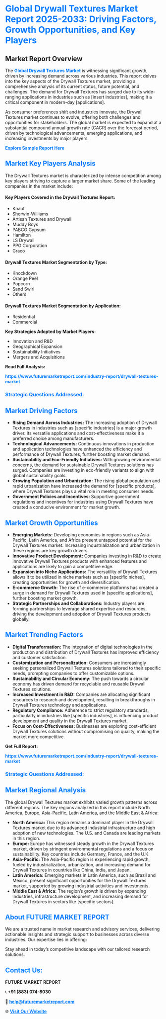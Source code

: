 <h1 style="color: #007BFF;">Global Drywall Textures Market Report 2025-2033: Driving Factors, Growth Opportunities, and Key Players</h1>

<section id="overview">
<h2>Market Report Overview</h2>
<p>The <a href="https://www.futuremarketreport.com/industry-report/drywall-textures-market" style="color: #007BFF; text-decoration: none;"><strong>Global Drywall Textures Market</strong></a> is witnessing significant growth, driven by increasing demand across various industries. This report delves into the key aspects of the Drywall Textures market, providing a comprehensive analysis of its current status, future potential, and challenges. The demand for Drywall Textures has surged due to its wide-ranging applications in industries such as [insert industries], making it a critical component in modern-day [applications].</p>
<p>As consumer preferences shift and industries innovate, the Drywall Textures market continues to evolve, offering both challenges and opportunities for stakeholders. The global market is expected to expand at a substantial compound annual growth rate (CAGR) over the forecast period, driven by technological advancements, emerging applications, and increasing investments by major players.</p>
</section>

<section id="overview">
<p><a href="https://www.futuremarketreport.com/request-sample/reportId=28782" style="color: #007BFF; text-decoration: none;"><strong>Explore Sample Report Here</strong></a></p>
</section>

<section id="key-players">
<h2 style="color: #007BFF;">Market Key Players Analysis</h2>
<p>The Drywall Textures market is characterized by intense competition among key players striving to capture a larger market share. Some of the leading companies in the market include:</p>
<h4>Key Players Covered in the Drywall Textures Report:</h4>
<ul><li>Knauf</li><li>Sherwin-Williams</li><li>Artisan Textures and Drywall</li><li>Muddy Boys</li><li>PABCO Gypsum</li><li>Hamilton</li><li>LS Drywall</li><li>PPG Corporation</li><li>Graco</li></ul>
<h4>Drywall Textures Market Segmentation by Type:</h4>
<ul><li>Knockdown</li><li>Orange Peel</li><li>Popcorn</li><li>Sand Swirl</li><li>Others</li></ul>

<h4>Drywall Textures Market Segmentation by Application:</h4>
<ul><li>Residential</li><li>Commercial</li></ul>
<p><strong>Key Strategies Adopted by Market Players:</strong></p>
<ul>
<li>Innovation and R&D</li>
<li>Geographical Expansion</li>
<li>Sustainability Initiatives</li>
<li>Mergers and Acquisitions</li>
</ul>
</section>

<section>
<p><strong>Read Full Analysis: </strong></p><a href="https://www.futuremarketreport.com/industry-report/drywall-textures-market" style="color: #007BFF; text-decoration: none;"><strong>https://www.futuremarketreport.com/industry-report/drywall-textures-market</strong></a>
<h3 style="color: #007BFF;">Strategic Questions Addressed:</h3>
</section>

<section id="driving-factors">
<h2 style="color: #007BFF;">Market Driving Factors</h2>
<ul>
<li><strong>Rising Demand Across Industries:</strong> The increasing adoption of Drywall Textures in industries such as [specific industries] is a major growth driver. Its versatile applications and cost-effectiveness make it a preferred choice among manufacturers.</li>
<li><strong>Technological Advancements:</strong> Continuous innovations in production and application technologies have enhanced the efficiency and performance of Drywall Textures, further boosting market demand.</li>
<li><strong>Sustainability and Eco-Friendly Initiatives:</strong> With growing environmental concerns, the demand for sustainable Drywall Textures solutions has surged. Companies are investing in eco-friendly variants to align with global sustainability goals.</li>
<li><strong>Growing Population and Urbanization:</strong> The rising global population and rapid urbanization have increased the demand for [specific products], where Drywall Textures plays a vital role in meeting consumer needs.</li>
<li><strong>Government Policies and Incentives:</strong> Supportive government regulations and incentives for industries using Drywall Textures have created a conducive environment for market growth.</li>
</ul>
</section>

<section id="growth-opportunities">
<h2 style="color: #007BFF;">Market Growth Opportunities</h2>
<ul>
<li><strong>Emerging Markets:</strong> Developing economies in regions such as Asia-Pacific, Latin America, and Africa present untapped potential for the Drywall Textures market. Increasing industrialization and urbanization in these regions are key growth drivers.</li>
<li><strong>Innovative Product Development:</strong> Companies investing in R&D to create innovative Drywall Textures products with enhanced features and applications are likely to gain a competitive edge.</li>
<li><strong>Expansion into Niche Applications:</strong> The versatility of Drywall Textures allows it to be utilized in niche markets such as [specific niches], creating opportunities for growth and diversification.</li>
<li><strong>E-commerce Growth:</strong> The rise of e-commerce platforms has created a surge in demand for Drywall Textures used in [specific applications], further boosting market growth.</li>
<li><strong>Strategic Partnerships and Collaborations:</strong> Industry players are forming partnerships to leverage shared expertise and resources, driving the development and adoption of Drywall Textures products globally.</li>
</ul>
</section>

<section id="trending-factors">
<h2 style="color: #007BFF;">Market Trending Factors</h2>
<ul>
<li><strong>Digital Transformation:</strong> The integration of digital technologies in the production and distribution of Drywall Textures has improved efficiency and customer satisfaction.</li>
<li><strong>Customization and Personalization:</strong> Consumers are increasingly seeking personalized Drywall Textures solutions tailored to their specific needs, prompting companies to offer customizable options.</li>
<li><strong>Sustainability and Circular Economy:</strong> The push towards a circular economy has driven demand for recyclable and reusable Drywall Textures solutions.</li>
<li><strong>Increased Investment in R&D:</strong> Companies are allocating significant resources to research and development, resulting in breakthroughs in Drywall Textures technology and applications.</li>
<li><strong>Regulatory Compliance:</strong> Adherence to strict regulatory standards, particularly in industries like [specific industries], is influencing product development and quality in the Drywall Textures market.</li>
<li><strong>Focus on Cost-Effectiveness:</strong> Businesses are exploring cost-efficient Drywall Textures solutions without compromising on quality, making the market more competitive.</li>
</ul>
</section>

<section>
<p><strong>Get Full Report: </strong></p><a href="https://www.futuremarketreport.com/industry-report/drywall-textures-market" style="color: #007BFF; text-decoration: none;"><strong>https://www.futuremarketreport.com/industry-report/drywall-textures-market</strong></a>
<h3 style="color: #007BFF;">Strategic Questions Addressed:</h3>
</section>


<section id="regional-analysis">
<h2 style="color: #007BFF;">Market Regional Analysis</h2>
<p>The global Drywall Textures market exhibits varied growth patterns across different regions. The key regions analyzed in this report include North America, Europe, Asia-Pacific, Latin America, and the Middle East & Africa:</p>
<ul>
<li><strong>North America:</strong> This region remains a dominant player in the Drywall Textures market due to its advanced industrial infrastructure and high adoption of new technologies. The U.S. and Canada are leading markets in this region.</li>
<li><strong>Europe:</strong> Europe has witnessed steady growth in the Drywall Textures market, driven by stringent environmental regulations and a focus on sustainability. Key countries include Germany, France, and the U.K.</li>
<li><strong>Asia-Pacific:</strong> The Asia-Pacific region is experiencing rapid growth, fueled by industrialization, urbanization, and increasing demand for Drywall Textures in countries like China, India, and Japan.</li>
<li><strong>Latin America:</strong> Emerging markets in Latin America, such as Brazil and Mexico, present significant opportunities for the Drywall Textures market, supported by growing industrial activities and investments.</li>
<li><strong>Middle East & Africa:</strong> The region’s growth is driven by expanding industries, infrastructure development, and increasing demand for Drywall Textures in sectors like [specific sectors].</li>
</ul>
</section>

<footer>
<h2 style="color: #007BFF;">About FUTURE MARKET REPORT</h2>
<p>We are a trusted name in market research and advisory services, delivering actionable insights and strategic support to businesses across diverse industries. Our expertise lies in offering:</p>

<p>Stay ahead in today’s competitive landscape with our tailored research solutions.</p>

<h2 style="color: #007BFF;">Contact Us:</h2>
<p><strong>FUTURE MARKET REPORT</strong></p>
<p>📞 <strong>+91 (883) 074-8030</strong></p>
<p>📧 <strong><a href="mailto:help@futuremarketreport.com" style="color: #007BFF;">help@futuremarketreport.com</a></strong></p>
<p>🌐 <strong><a href="https://www.futuremarketreport.com/" style="color: #007BFF;">Visit Our Website</a></strong></p>
</footer>
